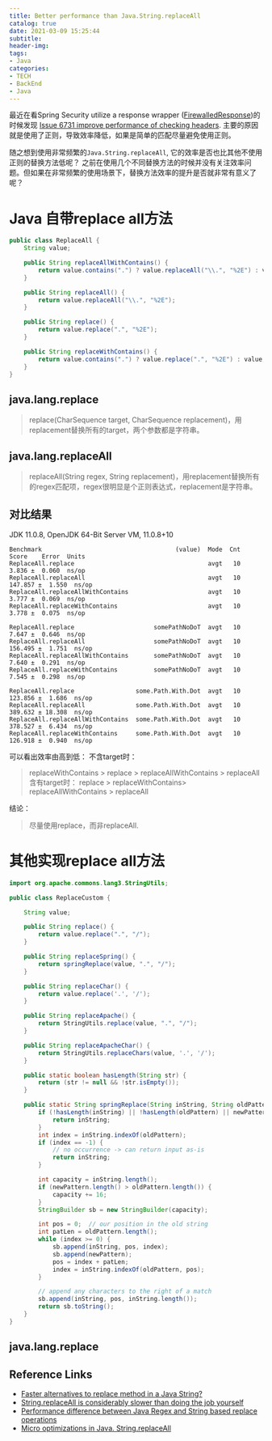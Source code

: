 ```yaml
---
title: Better performance than Java.String.replaceAll
catalog: true
date: 2021-03-09 15:25:44
subtitle:
header-img:
tags:
- Java
categories:
- TECH
- BackEnd
- Java
---
```



最近在看Spring Security utilize a response wrapper ([FirewalledResponse](https://github.com/spring-projects/spring-security/blob/5.4.x/web/src/main/java/org/springframework/security/web/firewall/FirewalledResponse.java))的时候发现 [Issue 6731 improve performance of checking headers](https://github.com/spring-projects/spring-security/commit/19de13bdc7e84a92811b509fe780c711ddf1405b). 主要的原因就是使用了正则，导致效率降低，如果是简单的匹配尽量避免使用正则。

随之想到使用非常频繁的`Java.String.replaceAll`, 它的效率是否也比其他不使用正则的替换方法低呢？
之前在使用几个不同替换方法的时候并没有关注效率问题。但如果在非常频繁的使用场景下，替换方法效率的提升是否就非常有意义了呢？

# Java 自带replace all方法

```java
public class ReplaceAll {
    String value;

    public String replaceAllWithContains() {
        return value.contains(".") ? value.replaceAll("\\.", "%2E") : value;
    }

    public String replaceAll() {
        return value.replaceAll("\\.", "%2E");
    }

    public String replace() {
        return value.replace(".", "%2E");
    }

    public String replaceWithContains() {
        return value.contains(".") ? value.replace(".", "%2E") : value;
    }
}

```

## java.lang.replace

>replace(CharSequence target, CharSequence replacement)，用replacement替换所有的target，两个参数都是字符串。

## java.lang.replaceAll

>replaceAll(String regex, String replacement)，用replacement替换所有的regex匹配项，regex很明显是个正则表达式，replacement是字符串。

## 对比结果

JDK 11.0.8, OpenJDK 64-Bit Server VM, 11.0.8+10

```shell
Benchmark                                     (value)  Mode  Cnt    Score    Error  Units
ReplaceAll.replace                                     avgt   10    3.836 ±  0.060  ns/op
ReplaceAll.replaceAll                                  avgt   10  147.857 ±  1.550  ns/op
ReplaceAll.replaceAllWithContains                      avgt   10    3.777 ±  0.069  ns/op
ReplaceAll.replaceWithContains                         avgt   10    3.778 ±  0.075  ns/op

ReplaceAll.replace                      somePathNoDoT  avgt   10    7.647 ±  0.646  ns/op
ReplaceAll.replaceAll                   somePathNoDoT  avgt   10  156.495 ±  1.751  ns/op
ReplaceAll.replaceAllWithContains       somePathNoDoT  avgt   10    7.640 ±  0.291  ns/op
ReplaceAll.replaceWithContains          somePathNoDoT  avgt   10    7.545 ±  0.298  ns/op

ReplaceAll.replace                 some.Path.With.Dot  avgt   10  123.856 ±  1.686  ns/op
ReplaceAll.replaceAll              some.Path.With.Dot  avgt   10  389.632 ± 18.308  ns/op
ReplaceAll.replaceAllWithContains  some.Path.With.Dot  avgt   10  378.527 ±  6.434  ns/op
ReplaceAll.replaceWithContains     some.Path.With.Dot  avgt   10  126.918 ±  0.940  ns/op
```

可以看出效率由高到低：
不含target时：
>replaceWithContains > replace > replaceAllWithContains > replaceAll
含有target时：
>replace > replaceWithContains> replaceAllWithContains > replaceAll

结论： 
>尽量使用replace，而非replaceAll.


# 其他实现replace all方法

```java
import org.apache.commons.lang3.StringUtils;

public class ReplaceCustom {

    String value;

    public String replace() {
        return value.replace(".", "/");
    }

    public String replaceSpring() {
        return springReplace(value, ".", "/");
    }

    public String replaceChar() {
        return value.replace('.', '/');
    }

    public String replaceApache() {
        return StringUtils.replace(value, ".", "/");
    }

    public String replaceApacheChar() {
        return StringUtils.replaceChars(value, '.', '/');
    }

    public static boolean hasLength(String str) {
        return (str != null && !str.isEmpty());
    }

    public static String springReplace(String inString, String oldPattern, String newPattern) {
        if (!hasLength(inString) || !hasLength(oldPattern) || newPattern == null) {
            return inString;
        }
        int index = inString.indexOf(oldPattern);
        if (index == -1) {
            // no occurrence -> can return input as-is
            return inString;
        }

        int capacity = inString.length();
        if (newPattern.length() > oldPattern.length()) {
            capacity += 16;
        }
        StringBuilder sb = new StringBuilder(capacity);

        int pos = 0;  // our position in the old string
        int patLen = oldPattern.length();
        while (index >= 0) {
            sb.append(inString, pos, index);
            sb.append(newPattern);
            pos = index + patLen;
            index = inString.indexOf(oldPattern, pos);
        }

        // append any characters to the right of a match
        sb.append(inString, pos, inString.length());
        return sb.toString();
    }
}
```

## java.lang.replace


## Reference Links

- [Faster alternatives to replace method in a Java String?](https://stackoverflow.com/questions/1010928/faster-alternatives-to-replace-method-in-a-java-string)
- [String.replaceAll is considerably slower than doing the job yourself](https://stackoverflow.com/questions/6262397/string-replaceall-is-considerably-slower-than-doing-the-job-yourself)
- [Performance difference between Java Regex and String based replace operations](https://www.logicbig.com/tutorials/core-java-tutorial/java-regular-expressions/performance.html)
- [Micro optimizations in Java. String.replaceAll](https://github.com/CatherineLiyuankun/java-micro-optimizations)
  